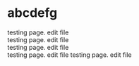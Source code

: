 # abcdefg
testing page. edit file
<br/>
testing page. edit file
<br/>
testing page. edit file
<br/>
testing page. edit file
testing page. edit file


